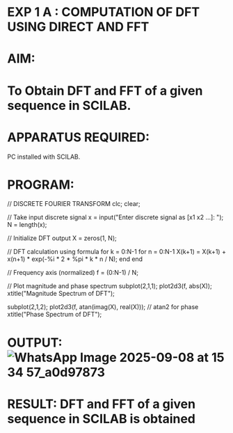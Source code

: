 # EXP 1 A : COMPUTATION OF DFT USING DIRECT AND FFT

# AIM: 

# To Obtain DFT and FFT of a given sequence in SCILAB. 

# APPARATUS REQUIRED: 
PC installed with SCILAB. 

# PROGRAM: 
// DISCRETE FOURIER TRANSFORM 
clc;
clear;

// Take input discrete signal
x = input("Enter discrete signal as [x1 x2 ...]: ");
N = length(x);

// Initialize DFT output
X = zeros(1, N);

// DFT calculation using formula
for k = 0:N-1
    for n = 0:N-1
        X(k+1) = X(k+1) + x(n+1) * exp(-%i * 2 * %pi * k * n / N);
    end
end

// Frequency axis (normalized)
f = (0:N-1) / N;

// Plot magnitude and phase spectrum
subplot(2,1,1);
plot2d3(f, abs(X));
xtitle("Magnitude Spectrum of DFT");

subplot(2,1,2);
plot2d3(f, atan(imag(X), real(X))); // atan2 for phase
xtitle("Phase Spectrum of DFT");

# OUTPUT: ![WhatsApp Image 2025-09-08 at 15 34 57_a0d97873](https://github.com/user-attachments/assets/fa1ec310-d0ce-40d3-a70e-18cb97f80f42)



# RESULT: DFT and FFT of a given sequence in SCILAB is obtained

